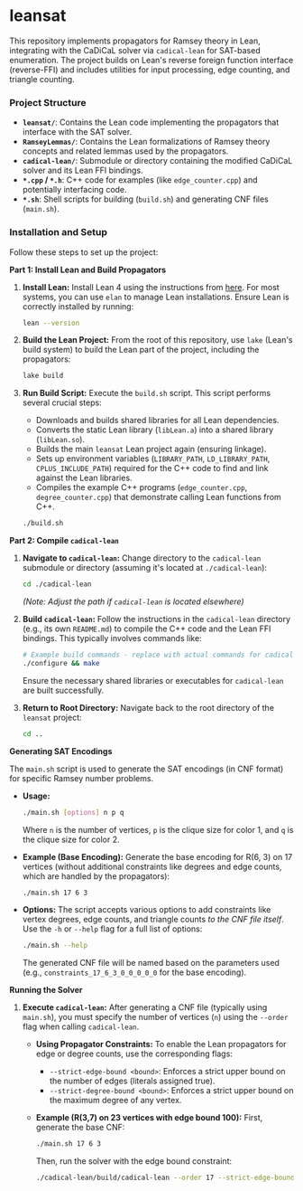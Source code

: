 # leansat

This repository implements propagators for Ramsey theory in Lean, integrating with the CaDiCaL solver via `cadical-lean` for SAT-based enumeration. The project builds on Lean's reverse foreign function interface (reverse-FFI) and includes utilities for input processing, edge counting, and triangle counting.

### Project Structure

*   **`leansat/`**: Contains the Lean code implementing the propagators that interface with the SAT solver.
*   **`RamseyLemmas/`**: Contains the Lean formalizations of Ramsey theory concepts and related lemmas used by the propagators.
*   **`cadical-lean/`**: Submodule or directory containing the modified CaDiCaL solver and its Lean FFI bindings.
*   **`*.cpp` / `*.h`**: C++ code for examples (like `edge_counter.cpp`) and potentially interfacing code.
*   **`*.sh`**: Shell scripts for building (`build.sh`) and generating CNF files (`main.sh`).

### Installation and Setup

Follow these steps to set up the project:

**Part 1: Install Lean and Build Propagators**

1.  **Install Lean:**
    Install Lean 4 using the instructions from [here](https://github.com/leanprover/lean4).
    For most systems, you can use `elan` to manage Lean installations.
    Ensure Lean is correctly installed by running:
    ```bash
    lean --version
    ```

2.  **Build the Lean Project:**
    From the root of this repository, use `lake` (Lean's build system) to build the Lean part of the project, including the propagators:
    ```bash
    lake build
    ```

3.  **Run Build Script:**
    Execute the `build.sh` script. This script performs several crucial steps:
    *   Downloads and builds shared libraries for all Lean dependencies.
    *   Converts the static Lean library (`libLean.a`) into a shared library (`libLean.so`).
    *   Builds the main `leansat` Lean project again (ensuring linkage).
    *   Sets up environment variables (`LIBRARY_PATH`, `LD_LIBRARY_PATH`, `CPLUS_INCLUDE_PATH`) required for the C++ code to find and link against the Lean libraries.
    *   Compiles the example C++ programs (`edge_counter.cpp`, `degree_counter.cpp`) that demonstrate calling Lean functions from C++.
    ```bash
    ./build.sh
    ```

**Part 2: Compile `cadical-lean`**

1.  **Navigate to `cadical-lean`:**
    Change directory to the `cadical-lean` submodule or directory (assuming it's located at `./cadical-lean`):
    ```bash
    cd ./cadical-lean
    ```
    *(Note: Adjust the path if `cadical-lean` is located elsewhere)*

2.  **Build `cadical-lean`:**
    Follow the instructions in the `cadical-lean` directory (e.g., its own `README.md`) to compile the C++ code and the Lean FFI bindings. This typically involves commands like:
    ```bash
    # Example build commands - replace with actual commands for cadical-lean
    ./configure && make
    ```
    Ensure the necessary shared libraries or executables for `cadical-lean` are built successfully.

3.  **Return to Root Directory:**
    Navigate back to the root directory of the `leansat` project:
    ```bash
    cd ..
    ```

**Generating SAT Encodings**

The `main.sh` script is used to generate the SAT encodings (in CNF format) for specific Ramsey number problems.

*   **Usage:**
    ```bash
    ./main.sh [options] n p q
    ```
    Where `n` is the number of vertices, `p` is the clique size for color 1, and `q` is the clique size for color 2.

*   **Example (Base Encoding):**
    Generate the base encoding for R(6, 3) on 17 vertices (without additional constraints like degrees and edge counts, which are handled by the propagators):
    ```bash
    ./main.sh 17 6 3
    ```

*   **Options:**
    The script accepts various options to add constraints like vertex degrees, edge counts, and triangle counts *to the CNF file itself*. Use the `-h` or `--help` flag for a full list of options:
    ```bash
    ./main.sh --help
    ```
    The generated CNF file will be named based on the parameters used (e.g., `constraints_17_6_3_0_0_0_0_0` for the base encoding).

**Running the Solver**

1.  **Execute `cadical-lean`:**
    After generating a CNF file (typically using `main.sh`), you must specify the number of vertices (`n`) using the `--order` flag when calling `cadical-lean`.

    *   **Using Propagator Constraints:**
        To enable the Lean propagators for edge or degree counts, use the corresponding flags:
        *   `--strict-edge-bound <bound>`: Enforces a strict upper bound on the number of edges (literals assigned true).
        *   `--strict-degree-bound <bound>`: Enforces a strict upper bound on the maximum degree of any vertex.

    *   **Example (R(3,7) on 23 vertices with edge bound 100):**
        First, generate the base CNF:
        ```bash
        ./main.sh 17 6 3
        ```
        Then, run the solver with the edge bound constraint:
        ```bash
        ./cadical-lean/build/cadical-lean --order 17 --strict-edge-bound 97 constraints_17_6_3_0_0_0_0_0
        ```
